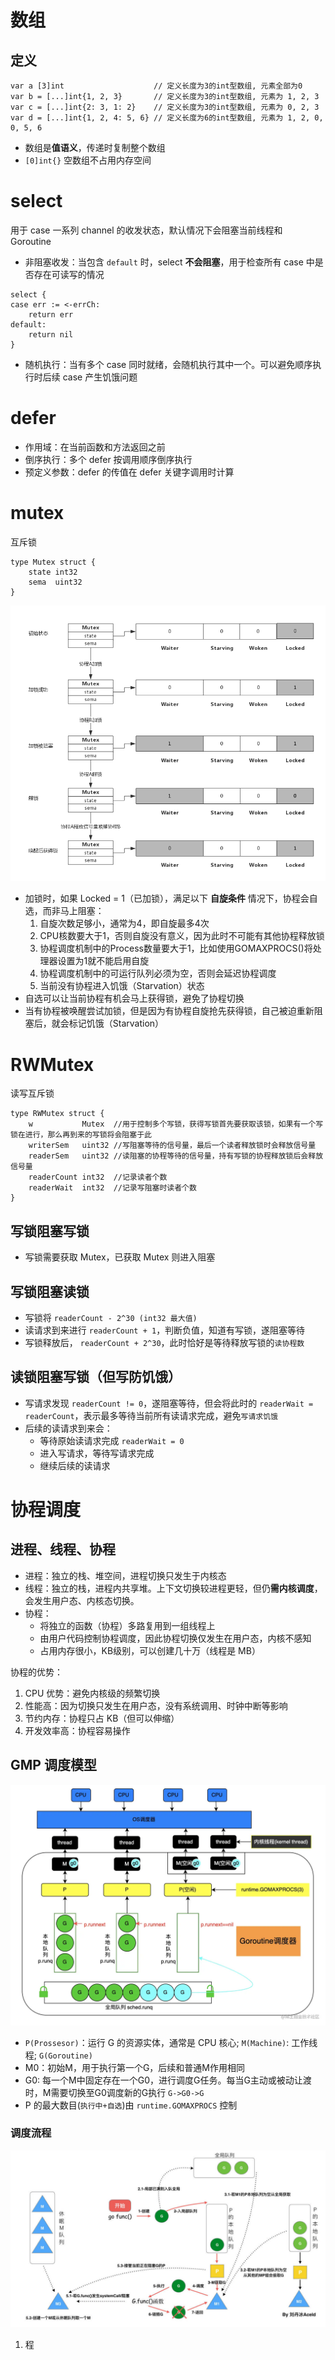 # 数组
## 定义
```golang
var a [3]int                    // 定义长度为3的int型数组, 元素全部为0
var b = [...]int{1, 2, 3}       // 定义长度为3的int型数组, 元素为 1, 2, 3
var c = [...]int{2: 3, 1: 2}    // 定义长度为3的int型数组, 元素为 0, 2, 3
var d = [...]int{1, 2, 4: 5, 6} // 定义长度为6的int型数组, 元素为 1, 2, 0, 0, 5, 6
```
- 数组是**值语义**，传递时复制整个数组
- `[0]int{}` 空数组不占用内存空间

# select
用于 case 一系列 channel 的收发状态，默认情况下会阻塞当前线程和 Goroutine

- 非阻塞收发：当包含 `default` 时，select **不会阻塞**，用于检查所有 case 中是否存在可读写的情况
```golang
select {
case err := <-errCh:
    return err
default:
    return nil
}
```

- 随机执行：当有多个 case 同时就绪，会随机执行其中一个。可以避免顺序执行时后续 case 产生饥饿问题

# defer
- 作用域：在当前函数和方法返回之前
- 倒序执行：多个 defer 按调用顺序倒序执行
- 预定义参数：defer 的传值在 defer 关键字调用时计算

# mutex
互斥锁
```golang
type Mutex struct {
    state int32
    sema  uint32
}
```
![unlock](./picture/golang/mutex_unlock.png)

- 加锁时，如果 Locked = 1（已加锁），满足以下 **自旋条件** 情况下，协程会自选，而非马上阻塞：
  1. 自旋次数足够小，通常为4，即自旋最多4次
  2. CPU核数要大于1，否则自旋没有意义，因为此时不可能有其他协程释放锁
  3. 协程调度机制中的Process数量要大于1，比如使用GOMAXPROCS()将处理器设置为1就不能启用自旋
  4. 协程调度机制中的可运行队列必须为空，否则会延迟协程调度
  5. 当前没有协程进入饥饿（Starvation）状态
- 自选可以让当前协程有机会马上获得锁，避免了协程切换
- 当有协程被唤醒尝试加锁，但是因为有协程自旋抢先获得锁，自己被迫重新阻塞后，就会标记饥饿（Starvation）

# RWMutex
读写互斥锁
```golang
type RWMutex struct {
    w           Mutex  //用于控制多个写锁，获得写锁首先要获取该锁，如果有一个写锁在进行，那么再到来的写锁将会阻塞于此
    writerSem   uint32 //写阻塞等待的信号量，最后一个读者释放锁时会释放信号量
    readerSem   uint32 //读阻塞的协程等待的信号量，持有写锁的协程释放锁后会释放信号量
    readerCount int32  //记录读者个数
    readerWait  int32  //记录写阻塞时读者个数
}
```
## 写锁阻塞写锁
- 写锁需要获取 Mutex，已获取 Mutex 则进入阻塞

## 写锁阻塞读锁
- 写锁将 `readerCount - 2^30 (int32 最大值)`
- 读请求到来进行 `readerCount + 1`，判断负值，知道有写锁，遂阻塞等待
- 写锁释放后， `readerCount + 2^30`，此时恰好是等待释放写锁的`读协程数`

## 读锁阻塞写锁（但写防饥饿）
- 写请求发现 `readerCount != 0`，遂阻塞等待，但会将此时的 `readerWait = readerCount`，表示最多等待当前所有读请求完成，避免`写请求饥饿`
- 后续的读请求到来会：
  - 等待原始读请求完成 `readerWait = 0`
  - 进入写请求，等待写请求完成
  - 继续后续的读请求

# 协程调度 
## 进程、线程、协程
- 进程：独立的栈、堆空间，进程切换只发生于内核态
- 线程：独立的栈，进程内共享堆。上下文切换较进程更轻，但仍**需内核调度**，会发生用户态、内核态切换。
- 协程：
  - 将独立的函数（协程）多路复用到一组线程上
  - 由用户代码控制协程调度，因此协程切换仅发生在用户态，内核不感知
  - 占用内存很小，KB级别，可以创建几十万（线程是 MB）

协程的优势：
1. CPU 优势：避免内核级的频繁切换
2. 性能高：因为切换只发生在用户态，没有系统调用、时钟中断等影响
3. 节约内存：协程只占 KB（但可以伸缩）
4. 开发效率高：协程容易操作

## GMP 调度模型
![GMP](./picture/golang/gmp.webp)
- `P(Prossesor)`：运行 G 的资源实体，通常是 CPU 核心; `M(Machine)`: 工作线程; `G(Goroutine)`
- M0：初始M，用于执行第一个G，后续和普通M作用相同
- G0: 每一个M中固定存在一个G0，进行调度G任务。每当G主动或被动让渡时，M需要切换至G0调度新的G执行 `G->G0->G`
- P 的最大数目(`执行中+自选`)由 `runtime.GOMAXPROCS` 控制

### 调度流程
![SCHE](./picture/golang/gmp_sche.jpeg)
1. 程
